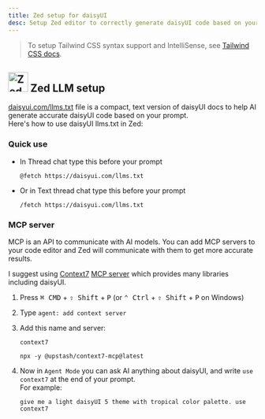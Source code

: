```yaml
---
title: Zed setup for daisyUI
desc: Setup Zed editor to correctly generate daisyUI code based on your prompt.
---
```


<script>
  import Translate from "$components/Translate.svelte"
</script>

> To setup Tailwind CSS syntax support and IntelliSense, see [Tailwind CSS docs](https://tailwindcss.com/docs/editor-setup).

## <img src="https://img.daisyui.com/images/logos/zed.webp" alt="Zed" width="40" height="40" class="inline-block me-2 -mt-1 not-prose"> Zed LLM setup

[daisyui.com/llms.txt](https://daisyui.com/llms.txt) file is a compact, text version of daisyUI docs to help AI generate accurate daisyUI code based on your prompt.  
Here's how to use daisyUI llms.txt in Zed:

### Quick use

- In Thread chat type this before your prompt
  ```md:prompt
  @fetch https://daisyui.com/llms.txt
  ```
- Or in Text thread chat type this before your prompt
  ```md:prompt
  /fetch https://daisyui.com/llms.txt
  ```

### MCP server

MCP is an API to communicate with AI models. You can add MCP servers to your code editor and Zed will communicate with them to get more accurate results.

I suggest using [Context7](https://context7.com/) [MCP server](https://github.com/upstash/context7) which provides many libraries including daisyUI.

1. Press <kbd class="kbd">⌘ CMD</kbd> + <kbd class="kbd">⇧ Shift</kbd> + <kbd class="kbd">P</kbd> (or <kbd class="kbd">⌃ Ctrl</kbd> + <kbd class="kbd">⇧ Shift</kbd> + <kbd class="kbd">P</kbd> on Windows)
2. Type `agent: add context server`
3. Add this name and server:

   ```sh:name
   context7
   ```

   ```sh:server
   npx -y @upstash/context7-mcp@latest
   ```

4. Now in `Agent Mode` you can ask AI anything about daisyUI, and write `use context7` at the end of your prompt.  
    For example:
   ```md:prompt
   give me a light daisyUI 5 theme with tropical color palette. use context7
   ```
